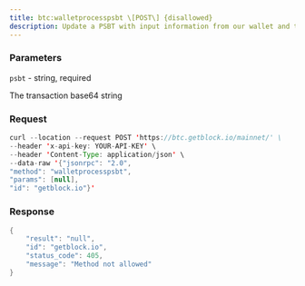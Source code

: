 ```yaml
---
title: btc:walletprocesspsbt \[POST\] {disallowed}
description: Update a PSBT with input information from our wallet and then signinputs that we can sign for.Requires wallet passphrase to be set with walletpassphrase call ifwallet is encrypted.
---
```


### Parameters


`psbt` - string, required

The transaction base64 string

### Request

``` java
curl --location --request POST 'https://btc.getblock.io/mainnet/' \
--header 'x-api-key: YOUR-API-KEY' \
--header 'Content-Type: application/json' \
--data-raw '{"jsonrpc": "2.0",
"method": "walletprocesspsbt",
"params": [null],
"id": "getblock.io"}'
```

###  Response

``` java
{
    "result": "null",
    "id": "getblock.io",
    "status_code": 405,
    "message": "Method not allowed"
}
```

